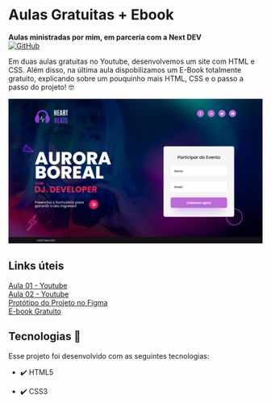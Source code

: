 # Aulas Gratuitas + Ebook

**Aulas ministradas por mim, em parceria com a Next DEV** <br>
[![GitHub](https://img.shields.io/badge/GitHub-100000?style=for-the-badge&logo=github&logoColor=white)](https://github.com/cursonextdev/devup02-aula2)

Em duas aulas gratuitas no Youtube, desenvolvemos um site com HTML e CSS. Além disso, na última aula dispobilizamos um E-Book totalmente gratuito, explicando sobre um pouquinho mais HTML, CSS e o passo a passo do projeto!  🤓

![Projeto](https://raw.githubusercontent.com/biancaramal/aulas-nextdev/master/img/Projeto.png)

## Links úteis
[Aula 01 - Youtube](https://www.youtube.com/watch?v=h9oNCPHG2vs)<br/>
[Aula 02 - Youtube](https://www.youtube.com/watch?v=cnZL_L0XJcQ)<br/>
[Protótipo do Projeto no Figma](https://www.figma.com/file/RGl3MfOsmiJTOSLQMRR85X/Next-DEV-Projeto)<br/>
[E-book Gratuito](https://github.com/biancaramal/aulas-nextdev/blob/master/ebook/Ebook%20DevUp%20%2302.pdf)<br/>

## Tecnologias 🚀
Esse projeto foi desenvolvido com as seguintes tecnologias:

- ✔️ HTML5

- ✔️ CSS3
